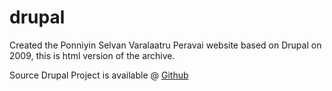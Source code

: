 # drupal
Created the Ponniyin Selvan Varalaatru Peravai website based on Drupal on 2009, this is html version of the archive.

Source Drupal Project is available @ [Github](/Ponniyin-Selvan/drupal-source)
